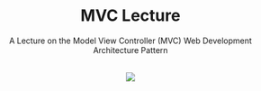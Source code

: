 <div align="center">

# MVC Lecture

A Lecture on the Model View Controller (MVC) Web Development Architecture Pattern

<br>

<img src="https://ibb.co/WsMJxWb" border="0">

<br>

</div>
